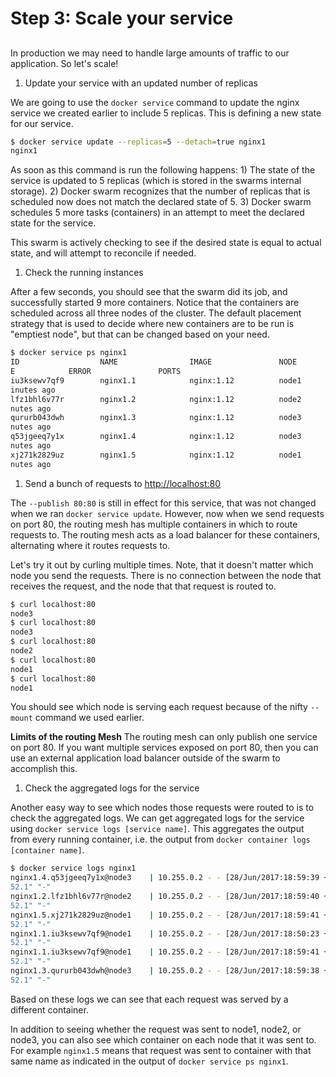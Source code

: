 # Step 3: Scale your service

## 

In production we may need to handle large amounts of traffic to our application. So let's scale!

1. Update your service with an updated number of replicas

We are going to use the `docker service` command to update the nginx service we created earlier to include 5 replicas. This is defining a new state for our service.

```bash
$ docker service update --replicas=5 --detach=true nginx1
nginx1
```

As soon as this command is run the following happens: 1\) The state of the service is updated to 5 replicas \(which is stored in the swarms internal storage\). 2\) Docker swarm recognizes that the number of replicas that is scheduled now does not match the declared state of 5. 3\) Docker swarm schedules 5 more tasks \(containers\) in an attempt to meet the declared state for the service.

This swarm is actively checking to see if the desired state is equal to actual state, and will attempt to reconcile if needed.

1. Check the running instances

After a few seconds, you should see that the swarm did its job, and successfully started 9 more containers. Notice that the containers are scheduled across all three nodes of the cluster. The default placement strategy that is used to decide where new containers are to be run is "emptiest node", but that can be changed based on your need.

```bash
$ docker service ps nginx1
ID                  NAME                IMAGE               NODE                DESIRED STATE       CURRENT STAT
E            ERROR               PORTS
iu3ksewv7qf9        nginx1.1            nginx:1.12          node1               Running             Running 17 m
inutes ago
lfz1bhl6v77r        nginx1.2            nginx:1.12          node2               Running             Running 6 mi
nutes ago
qururb043dwh        nginx1.3            nginx:1.12          node3               Running             Running 6 mi
nutes ago
q53jgeeq7y1x        nginx1.4            nginx:1.12          node3               Running             Running 6 mi
nutes ago
xj271k2829uz        nginx1.5            nginx:1.12          node1               Running             Running 7 mi
nutes ago
```

1. Send a bunch of requests to [http://localhost:80](http://localhost:80)

The `--publish 80:80` is still in effect for this service, that was not changed when we ran `docker service update`. However, now when we send requests on port 80, the routing mesh has multiple containers in which to route requests to. The routing mesh acts as a load balancer for these containers, alternating where it routes requests to.

Let's try it out by curling multiple times. Note, that it doesn't matter which node you send the requests. There is no connection between the node that receives the request, and the node that that request is routed to.

```bash
$ curl localhost:80
node3
$ curl localhost:80
node3
$ curl localhost:80
node2
$ curl localhost:80
node1
$ curl localhost:80
node1
```

You should see which node is serving each request because of the nifty `--mount` command we used earlier.

**Limits of the routing Mesh** The routing mesh can only publish one service on port 80. If you want multiple services exposed on port 80, then you can use an external application load balancer outside of the swarm to accomplish this.

1. Check the aggregated logs for the service

Another easy way to see which nodes those requests were routed to is to check the aggregated logs. We can get aggregated logs for the service using `docker service logs [service name]`. This aggregates the output from every running container, i.e. the output from `docker container logs [container name]`.

```bash
$ docker service logs nginx1
nginx1.4.q53jgeeq7y1x@node3    | 10.255.0.2 - - [28/Jun/2017:18:59:39 +0000] "GET / HTTP/1.1" 200 6 "-" "curl/7.
52.1" "-"
nginx1.2.lfz1bhl6v77r@node2    | 10.255.0.2 - - [28/Jun/2017:18:59:40 +0000] "GET / HTTP/1.1" 200 6 "-" "curl/7.
52.1" "-"
nginx1.5.xj271k2829uz@node1    | 10.255.0.2 - - [28/Jun/2017:18:59:41 +0000] "GET / HTTP/1.1" 200 6 "-" "curl/7.
52.1" "-"
nginx1.1.iu3ksewv7qf9@node1    | 10.255.0.2 - - [28/Jun/2017:18:50:23 +0000] "GET / HTTP/1.1" 200 6 "-" "curl/7.
52.1" "-"
nginx1.1.iu3ksewv7qf9@node1    | 10.255.0.2 - - [28/Jun/2017:18:59:41 +0000] "GET / HTTP/1.1" 200 6 "-" "curl/7.
52.1" "-"
nginx1.3.qururb043dwh@node3    | 10.255.0.2 - - [28/Jun/2017:18:59:38 +0000] "GET / HTTP/1.1" 200 6 "-" "curl/7.
52.1" "-"
```

Based on these logs we can see that each request was served by a different container.

In addition to seeing whether the request was sent to node1, node2, or node3, you can also see which container on each node that it was sent to. For example `nginx1.5` means that request was sent to container with that same name as indicated in the output of `docker service ps nginx1`.

## 

